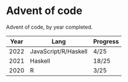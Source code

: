 # Advent of code

Advent of code, by year completed.

| Year | Lang | Progress |
| --- | --- | --- |
| 2022 | JavaScript/R/Haskell | 4/25 |
| 2021 | Haskell | 18/25 | 
| 2020 | R | 3/25 | 

